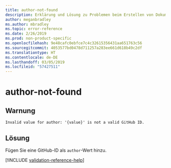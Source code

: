 ```yaml
---
title: author-not-found
description: Erklärung und Lösung zu Problemen beim Erstellen von Dokumentationsartikeln – author-not-found
author: meganbradley
ms.author: mbradley
ms.topic: error-reference
ms.date: 2/26/2019
ms.prod: non-product-specific
ms.openlocfilehash: 9e48cafc0ebfce7c4c32615356431aa651763c56
ms.sourcegitcommit: 4053577bd0478d711257a283ee661d618b49c2df
ms.translationtype: HT
ms.contentlocale: de-DE
ms.lasthandoff: 03/05/2019
ms.locfileid: "57427511"
---
```

# <a name="author-not-found"></a>author-not-found

## <a name="warning"></a>Warnung

`Invalid value for author: '{value}' is not a valid GitHub ID.`

## <a name="resolution"></a>Lösung

Fügen Sie eine GitHub-ID als `author`-Wert hinzu.

<!--make sure to add this file to your includes folder and verify the path-->
[!INCLUDE [validation-reference-help](includes/validation-reference-help.md)]
